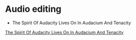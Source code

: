 # Audio editing

- The Spirit Of Audacity Lives On In Audacium And Tenacity

[The Spirit Of Audacity Lives On In Audacium And Tenacity](https://www.youtube.com/watch?v=EcUvhQcKp00 "The Spirit Of Audacity Lives On In Audacium And Tenacity")
